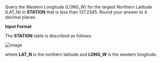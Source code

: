 Query the Western Longitude (LONG_W) for the largest Northern Latitude (LAT_N) in **STATION** that is less than 137.2345. Round your answer to 4 decimal places.

**Input Format**

The **STATION** table is described as follows:

![image](https://s3.amazonaws.com/hr-challenge-images/9336/1449345840-5f0a551030-Station.jpg)

where **LAT_N** is the northern latitude and **LONG_W** is the western longitude.

